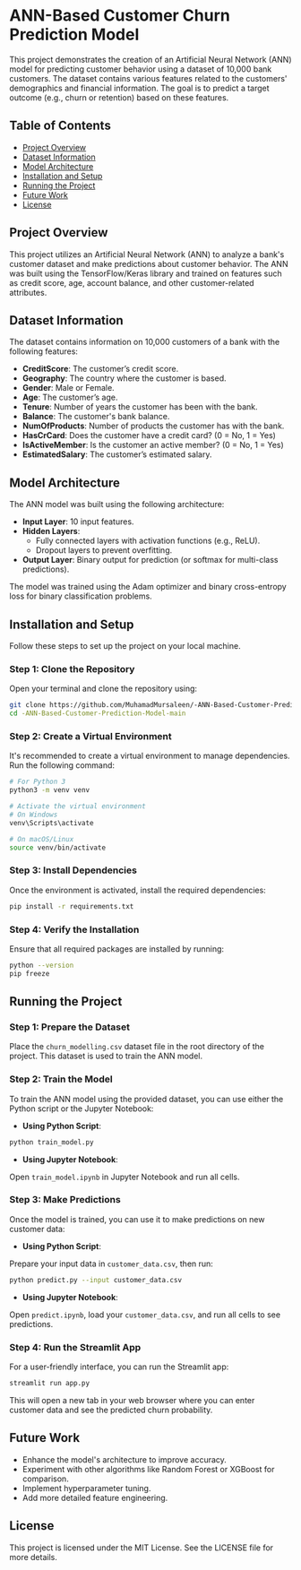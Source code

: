 
# ANN-Based Customer Churn Prediction Model

This project demonstrates the creation of an Artificial Neural Network (ANN) model for predicting customer behavior using a dataset of 10,000 bank customers. The dataset contains various features related to the customers' demographics and financial information. The goal is to predict a target outcome (e.g., churn or retention) based on these features.

## Table of Contents

- [Project Overview](#project-overview)
- [Dataset Information](#dataset-information)
- [Model Architecture](#model-architecture)
- [Installation and Setup](#installation-and-setup)
- [Running the Project](#running-the-project)
- [Future Work](#future-work)
- [License](#license)

## Project Overview

This project utilizes an Artificial Neural Network (ANN) to analyze a bank's customer dataset and make predictions about customer behavior. The ANN was built using the TensorFlow/Keras library and trained on features such as credit score, age, account balance, and other customer-related attributes.

## Dataset Information

The dataset contains information on 10,000 customers of a bank with the following features:

- **CreditScore**: The customer’s credit score.
- **Geography**: The country where the customer is based.
- **Gender**: Male or Female.
- **Age**: The customer’s age.
- **Tenure**: Number of years the customer has been with the bank.
- **Balance**: The customer's bank balance.
- **NumOfProducts**: Number of products the customer has with the bank.
- **HasCrCard**: Does the customer have a credit card? (0 = No, 1 = Yes)
- **IsActiveMember**: Is the customer an active member? (0 = No, 1 = Yes)
- **EstimatedSalary**: The customer’s estimated salary.

## Model Architecture

The ANN model was built using the following architecture:

- **Input Layer**: 10 input features.
- **Hidden Layers**:
  - Fully connected layers with activation functions (e.g., ReLU).
  - Dropout layers to prevent overfitting.
- **Output Layer**: Binary output for prediction (or softmax for multi-class predictions).

The model was trained using the Adam optimizer and binary cross-entropy loss for binary classification problems.

## Installation and Setup

Follow these steps to set up the project on your local machine.

### Step 1: Clone the Repository

Open your terminal and clone the repository using:

```bash
git clone https://github.com/MuhamadMursaleen/-ANN-Based-Customer-Prediction-Model.git
cd -ANN-Based-Customer-Prediction-Model-main
```

### Step 2: Create a Virtual Environment

It's recommended to create a virtual environment to manage dependencies. Run the following command:

```bash
# For Python 3
python3 -m venv venv

# Activate the virtual environment
# On Windows
venv\Scripts\activate

# On macOS/Linux
source venv/bin/activate
```

### Step 3: Install Dependencies

Once the environment is activated, install the required dependencies:

```bash
pip install -r requirements.txt
```

### Step 4: Verify the Installation

Ensure that all required packages are installed by running:

```bash
python --version
pip freeze
```

## Running the Project

### Step 1: Prepare the Dataset

Place the `churn_modelling.csv` dataset file in the root directory of the project. This dataset is used to train the ANN model.

### Step 2: Train the Model

To train the ANN model using the provided dataset, you can use either the Python script or the Jupyter Notebook:

- **Using Python Script**:

```bash
python train_model.py
```

- **Using Jupyter Notebook**:

Open `train_model.ipynb` in Jupyter Notebook and run all cells.

### Step 3: Make Predictions

Once the model is trained, you can use it to make predictions on new customer data:

- **Using Python Script**:

Prepare your input data in `customer_data.csv`, then run:

```bash
python predict.py --input customer_data.csv
```

- **Using Jupyter Notebook**:

Open `predict.ipynb`, load your `customer_data.csv`, and run all cells to see predictions.

### Step 4: Run the Streamlit App

For a user-friendly interface, you can run the Streamlit app:

```bash
streamlit run app.py
```

This will open a new tab in your web browser where you can enter customer data and see the predicted churn probability.

## Future Work

- Enhance the model's architecture to improve accuracy.
- Experiment with other algorithms like Random Forest or XGBoost for comparison.
- Implement hyperparameter tuning.
- Add more detailed feature engineering.

## License

This project is licensed under the MIT License. See the LICENSE file for more details.

